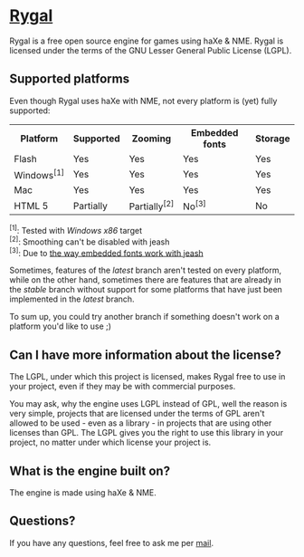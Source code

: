 [Rygal](http://rygal.org)
======================================

Rygal is a free open source engine for games using haXe & NME.
Rygal is licensed under the terms of the GNU Lesser General
Public License (LGPL).


Supported platforms
----------------------------------------------

Even though Rygal uses haXe with NME, not every platform is (yet)
fully supported:

<table>
	<tr>
		<th>Platform</th>
		<th>Supported</th>
		<th>Zooming</th>
		<th>Embedded fonts</th>
		<th>Storage</th>
	</tr>
	<tr>
		<td>Flash</td>
		<td>Yes</td>
		<td>Yes</td>
		<td>Yes</td>
		<td>Yes</td>
	</tr>
	<tr>
		<td>Windows<sup>[1]</sup></td>
		<td>Yes</td>
		<td>Yes</td>
		<td>Yes</td>
		<td>Yes</td>
	</tr>
	<tr>
		<td>Mac</td>
		<td>Yes</td>
		<td>Yes</td>
		<td>Yes</td>
		<td>Yes</td>
	</tr>
	<tr>
		<td>HTML 5</td>
		<td>Partially</td>
		<td>Partially<sup>[2]</sup></td>
		<td>No<sup>[3]</sup></td>
		<td>No</td>
	</tr>
</table>

<sup>[1]</sup>: Tested with *Windows x86* target<br />
<sup>[2]</sup>: Smoothing can't be disabled with jeash<br />
<sup>[3]</sup>: Due to [the way embedded fonts work with jeash](http://haxe.org/com/libs/jeash/embedfont)


Sometimes, features of the *latest* branch aren't tested on every
platform, while on the other hand, sometimes there are features
that are already in the *stable* branch without support for some
platforms that have just been implemented in the *latest* branch.

To sum up, you could try another branch if something doesn't
work on a platform you'd like to use ;)


Can I have more information about the license?
----------------------------------------------

The LGPL, under which this project is licensed, makes Rygal
free to use in your project, even if they may be with commercial
purposes.

You may ask, why the engine uses LGPL instead of GPL, well the
reason is very simple, projects that are licensed under the
terms of GPL aren't allowed to be used - even as a library - in
projects that are using other licenses than GPL. The LGPL gives
you the right to use this library in your project, no matter
under which license your project is.


What is the engine built on?
----------------------------

The engine is made using haXe & NME.


Questions?
----------

If you have any questions, feel free to ask me per [mail](mailto:robert.boehm94@gmail.com).
